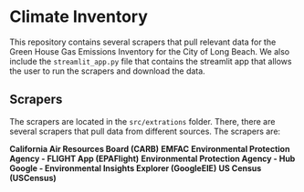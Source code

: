 # Climate Inventory

This repository contains several scrapers that pull relevant data for the Green House Gas Emissions Inventory for the City of Long Beach. We also include the `streamlit_app.py` file that contains the streamlit app that allows the user to run the scrapers and download the data.

## Scrapers

The scrapers are located in the `src/extrations` folder. There, there are several scrapers that pull data from different sources. The scrapers are:

**California Air Resources Board (CARB)** 
**EMFAC** 
**Environmental Protection Agency - FLIGHT App (EPAFlight)**
**Environmental Protection Agency - Hub**
**Google - Environmental Insights Explorer (GoogleEIE)**
**US Census (USCensus)**



